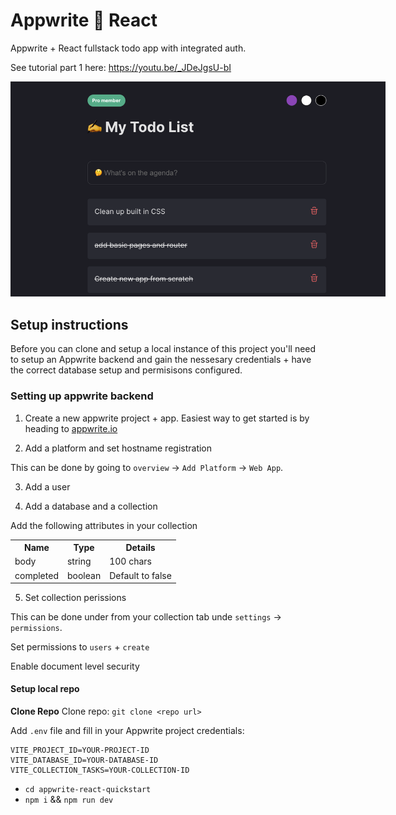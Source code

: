 # Appwrite 🤝 React

Appwrite + React fullstack todo app with integrated auth.

See tutorial part 1 here: https://youtu.be/_JDeJgsU-bI

<img style="max-width:600px" src="./src/assets/notes.png"/>

## Setup instructions

Before you can clone and setup a local instance of this project you'll need to setup an Appwrite backend and gain the nessesary credentials + have the correct database setup and permisisons configured.

### Setting up appwrite backend

1. Create a new appwrite project + app. Easiest way to get started is by heading to [appwrite.io](https://appwrite.io/)

2. Add a platform and set hostname registration

This can be done by going to `overview` -> `Add Platform` -> `Web App`.

3. Add a user

4. Add a database and a collection

Add the following attributes in your collection

<table>
    <tr>    
        <th>Name</th>
        <th>Type</th>
        <th>Details</th>
    <tr>
    <tr>    
        <td>body</td>
        <td>string</td>
        <td>100 chars</td>
    <tr>
    <tr>    
        <td>completed</td>
        <td>boolean</td>
        <td>Default to false</td>
    <tr>
</table>

5. Set collection perissions

This can be done under from your collection tab unde `settings` -> `permissions`.

Set permissions to `users` + `create`

Enable document level security

#### Setup local repo

**Clone Repo**
Clone repo: `git clone <repo url>`

Add `.env` file and fill in your Appwrite project credentials:

```
VITE_PROJECT_ID=YOUR-PROJECT-ID
VITE_DATABASE_ID=YOUR-DATABASE-ID
VITE_COLLECTION_TASKS=YOUR-COLLECTION-ID
```

-   `cd appwrite-react-quickstart`
-   `npm i` && `npm run dev`
